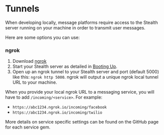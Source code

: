 # Tunnels

When developing locally, message platforms require access to the Stealth server running on your machine in order to transmit user messages.&#x20;

Here are some options you can use:

### ngrok

1. Download [ngrok](https://ngrok.com/download)
2. Start your Stealth server as detailed in [Booting Up](booting-up.md#boot-your-bot).
3. Open up an ngrok tunnel to your Stealth server and port (default 5000) like this: `ngrok http 5000`. ngrok will output a unique ngrok local tunnel URL to your machine.

When you provide your local ngrok URL to a messaging service, you will have to add `/incoming/<service>`. For example:

* `https://abc1234.ngrok.io/incoming/facebook`
* `https://abc1234.ngrok.io/incoming/twilio`

More details on service specific settings can be found on the GitHub page for each service gem.
